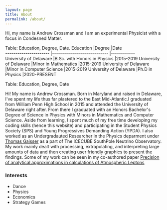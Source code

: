 ```yaml
---
layout: page
title: About
permalink: /about/
---
```

Hi, my name is Andrew Crossman and I am an experimental Physicist with a focus in Condesned Matter. 


Table: Education, Degree, Date.
Education              |Degree                        |Date      
---------------------- |----------------------------  |------------  
University of Delaware |B.Sc. with Honors in Physics  |2015-2019
University of Delaware |Minor in Mathematics          |2015-2019
University of Delaware |Minor in Computer Science     |2015-2019
University of Delaware |Ph.D in Physics               |2020-PRESENT

Table: Education, Degree, Date


Hi! My name is Andrew Crossman. Born in Maryland and raised in Delaware, I've spent my life thus far plastered to the East Mid-Atlantic.I graduated from William Penn High School in 2015 and attended the University of Delaware right after. From there I graduated with an Honors Bachelor's Degree of Science in Physics with Minors in Mathematics and Computer Science. Aside from learning, I spent much of my free time developing my coding skills (hence this website) and participating in the Student Physics Society (SPS) and Young Progressives Demanding Action (YPDA). I also worked as an Undergradauted Researcher in the Physics deparment under [Thomas Gaisser](https://www.udel.edu/faculty-staff/experts/thomas-gaisser/) as a part of The ICECUBE SouthPole Neutrino Observatory. My work mainly dealt with processing, extrapolating, and interpreting large amounts of data and then creating user friendly graphics to present the findings. Some of my work can be seen in my co-authored paper [Precision of analytical approximations in calculations of Atmospheric Leptons](https://arxiv.org/abs/1910.08676)

### Interests
* Dance
* Physics
* Economics
* Strategy Games

